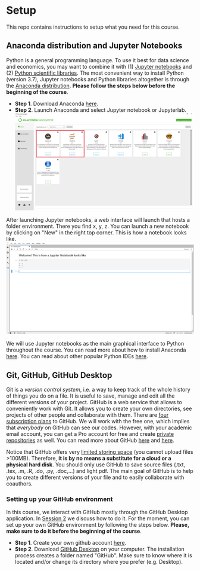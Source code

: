 # Setup
This repo contains instructions to setup what you need for this course.

## Anaconda distribution and Jupyter Notebooks
Python is a general programming language. To use it best for data science and economics, you may want to combine it with (1) [Jupyter notebooks](https://jupyter.org/) and (2) [Python scientific libraries](https://towardsdatascience.com/top-10-python-libraries-for-data-science-cd82294ec266). The most convenient way to install Python (version 3.7), Jupyter notebooks and Python libraries altogether is through the [Anaconda distribution](https://www.anaconda.com/). **Please follow the steps below before the beginning of the course**.

- **Step 1**. Download Anaconda [here](https://www.anaconda.com/distribution/).
- **Step 2**. Launch Anaconda and select Jupyter notebook or Jupyterlab.
![](/images/step1.png)

After launching Jupyter notebooks, a web interface will launch that hosts a folder environment. There you find x, y, z. You can launch a new notebook by clicking on "New" in the right top corner.
This is how a notebook looks like.
![](/images/step2.png)

We will use Jupyter notebooks as the main graphical interface to Python throughout the course. You can read more about how to install Anaconda [here](https://python.quantecon.org/getting_started.html). You can read about other popular Python IDEs [here](https://www.datacamp.com/community/tutorials/top-python-ides-for-2019).

## Git, GitHub, GitHub Desktop
Git is a *version control system*, i.e. a way to keep track of the whole history of things you do on a file. It is useful to save, manage and edit all the different versions of your project. GitHub is a web service that allows to conveniently work with Git. It allows you to create your own directories, see projects of other people and collaborate with them. There are [four subscription plans](https://github.com/pricing) to GitHub. We will work with the free one, which implies that *everybody* on GitHub can see our codes. However, with your academic email account, you can get a Pro account for free and create [private repositories](https://help.github.com/en/github/administering-a-repository/setting-repository-visibility#making-a-repository-public) as well. You can read more about GitHub [here](https://medium.com/@abhishekj/an-intro-to-git-and-github-1a0e2c7e3a2f) and [here](https://medium.com/launch-school/understanding-git-and-github-8ac987877a5).

Notice that GitHub offers very [limited storing space](https://help.github.com/en/github/managing-large-files/what-is-my-disk-quota) (you cannot upload files >100MB). Therefore, **it is by no means a substitute for a cloud or a physical hard disk**. You should only use GitHub to save source files (.txt, .tex, .m, .R, .do, .py, .doc,...) and light pdf. The main goal of GitHub is to help you to create different versions of your file and to easily collaborate with coauthors. 

### Setting up your GitHub environment
In this course, we interact with GitHub mostly through the GitHub Desktop application. In [Session 2](https://github.com/Python-do-ECARES/Classes) we discuss how to do it. For the moment, you can set up your own GitHub environment by following the steps below. **Please, make sure to do it before the beginning of the course**.

- **Step 1**. Create your own github account [here](https://github.com/).
- **Step 2**. Download [GitHub Desktop](https://desktop.github.com) on your computer.  The installation process creates a folder named "GitHub". Make sure to know where it is located and/or change its directory where you prefer (e.g. Desktop).

